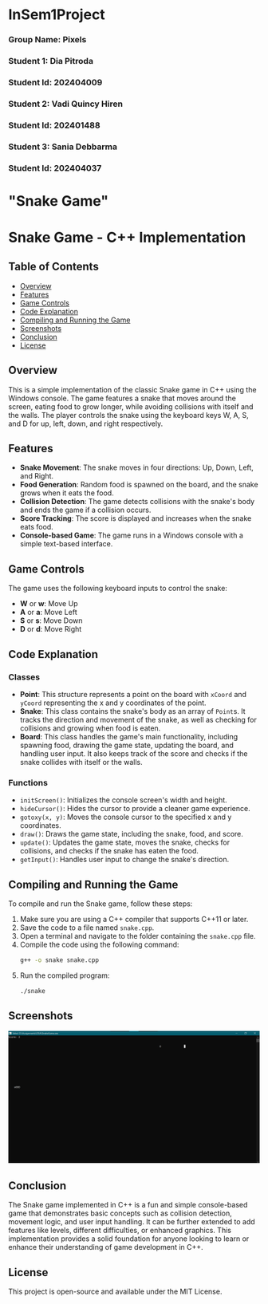 # InSem1Project

### Group Name: Pixels
### Student 1: Dia Pitroda
### Student Id: 202404009

### Student 2: Vadi Quincy Hiren
### Student Id: 202401488

### Student 3: Sania Debbarma
### Student Id: 202404037


# "Snake Game"

# Snake Game - C++ Implementation

## Table of Contents
- [Overview](#overview)
- [Features](#features)
- [Game Controls](#game-controls)
- [Code Explanation](#code-explanation)
- [Compiling and Running the Game](#compiling-and-running-the-game)
- [Screenshots](#screenshots)
- [Conclusion](#conclusion)
- [License](#license)

## Overview
This is a simple implementation of the classic Snake game in C++ using the Windows console. The game features a snake that moves around the screen, eating food to grow longer, while avoiding collisions with itself and the walls. The player controls the snake using the keyboard keys W, A, S, and D for up, left, down, and right respectively.

## Features
- **Snake Movement**: The snake moves in four directions: Up, Down, Left, and Right.
- **Food Generation**: Random food is spawned on the board, and the snake grows when it eats the food.
- **Collision Detection**: The game detects collisions with the snake's body and ends the game if a collision occurs.
- **Score Tracking**: The score is displayed and increases when the snake eats food.
- **Console-based Game**: The game runs in a Windows console with a simple text-based interface.

## Game Controls
The game uses the following keyboard inputs to control the snake:
- **W** or **w**: Move Up
- **A** or **a**: Move Left
- **S** or **s**: Move Down
- **D** or **d**: Move Right

## Code Explanation
### Classes
- **Point**: This structure represents a point on the board with `xCoord` and `yCoord` representing the x and y coordinates of the point.
- **Snake**: This class contains the snake's body as an array of `Point`s. It tracks the direction and movement of the snake, as well as checking for collisions and growing when food is eaten.
- **Board**: This class handles the game's main functionality, including spawning food, drawing the game state, updating the board, and handling user input. It also keeps track of the score and checks if the snake collides with itself or the walls.

### Functions
- `initScreen()`: Initializes the console screen's width and height.
- `hideCursor()`: Hides the cursor to provide a cleaner game experience.
- `gotoxy(x, y)`: Moves the console cursor to the specified x and y coordinates.
- `draw()`: Draws the game state, including the snake, food, and score.
- `update()`: Updates the game state, moves the snake, checks for collisions, and checks if the snake has eaten the food.
- `getInput()`: Handles user input to change the snake's direction.

## Compiling and Running the Game
To compile and run the Snake game, follow these steps:

1. Make sure you are using a C++ compiler that supports C++11 or later.
2. Save the code to a file named `snake.cpp`.
3. Open a terminal and navigate to the folder containing the `snake.cpp` file.
4. Compile the code using the following command:
   ```bash
   g++ -o snake snake.cpp
   ```
5. Run the compiled program:
   ```bash
   ./snake
   ```

## Screenshots
![Snake Game Screenshot](Screenshot%202025-02-09%20200253.png)

## Conclusion
The Snake game implemented in C++ is a fun and simple console-based game that demonstrates basic concepts such as collision detection, movement logic, and user input handling. It can be further extended to add features like levels, different difficulties, or enhanced graphics. This implementation provides a solid foundation for anyone looking to learn or enhance their understanding of game development in C++.

## License
This project is open-source and available under the MIT License.
